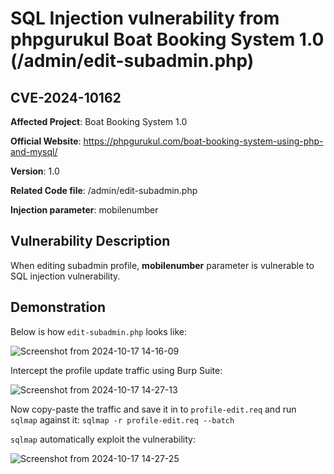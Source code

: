 # SQL Injection vulnerability from phpgurukul Boat Booking System 1.0 (/admin/edit-subadmin.php)
## CVE-2024-10162

**Affected Project**: Boat Booking System 1.0

**Official Website**: https://phpgurukul.com/boat-booking-system-using-php-and-mysql/

**Version**: 1.0

**Related Code file**: /admin/edit-subadmin.php

**Injection parameter**: mobilenumber

## Vulnerability Description

When editing subadmin profile, **mobilenumber** parameter is vulnerable to SQL injection vulnerability.

## Demonstration

Below is how `edit-subadmin.php` looks like:

![Screenshot from 2024-10-17 14-16-09](https://github.com/user-attachments/assets/1b4e640e-0334-4951-ac64-ef8dd1f8effb)

Intercept the profile update traffic using Burp Suite:

![Screenshot from 2024-10-17 14-27-13](https://github.com/user-attachments/assets/cb7ce6b5-9cf2-4869-a2ca-9caf67bba11b)

Now copy-paste the traffic and save it in to `profile-edit.req` and run `sqlmap` against it: `sqlmap -r profile-edit.req --batch`

`sqlmap` automatically exploit the vulnerability:

![Screenshot from 2024-10-17 14-27-25](https://github.com/user-attachments/assets/2e194923-badb-44c1-80d3-d5e6bf7775c3)
